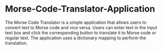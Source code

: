 # Morse-Code-Translator-Application
The Morse Code Translator is a simple application that allows users to convert text to Morse code and vice versa. Users can enter text in the input text box and click the corresponding button to translate it to Morse code or regular text. The application uses a dictionary mapping to perform the translation.
